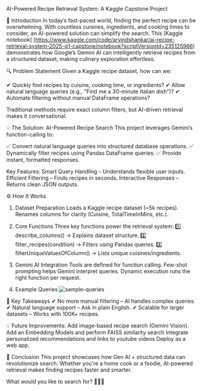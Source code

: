 AI-Powered Recipe Retrieval System: A Kaggle Capstone Project

🍳 Introduction
In today’s fast-paced world, finding the perfect recipe can be overwhelming. With countless cuisines, ingredients, and cooking times to consider, an AI-powered solution can simplify the search.
This [Kaggle notebook] (https://www.kaggle.com/code/arvindshankar/ai-recipe-retrieval-system-2025-q1-capstone/notebook?scriptVersionId=235125966) demonstrates how Google’s Gemini AI can intelligently retrieve recipes from a structured dataset, making culinary exploration effortless.

🔍 Problem Statement
Given a Kaggle recipe dataset, how can we: 

✔ Quickly find recipes by cuisine, cooking time, or ingredients? 
✔ Allow natural language queries (e.g., "Find me a 30-minute Italian dish")? 
✔ Automate filtering without manual DataFrame operations?

Traditional methods require exact column filters, but AI-driven retrieval makes it conversational.

💡 The Solution: AI-Powered Recipe Search
This project leverages Gemini’s function-calling to: 

   ✅ Convert natural language queries into structured database operations. 
   ✅ Dynamically filter recipes using Pandas DataFrame queries. 
   ✅ Provide instant, formatted responses.

Key Features:
   Smart Query Handling – Understands flexible user inputs.
   Efficient Filtering – Finds recipes in seconds.
   Interactive Responses – Returns clean JSON outputs.

⚙️ How It Works
1. Dataset Preparation
   Loads a Kaggle recipe dataset (~5k recipes).
   Renames columns for clarity (Cuisine, TotalTimeInMins, etc.).

2. Core Functions
   Three key functions power the retrieval system:
   1️⃣ describe_columns() → Explains dataset structure. 
   2️⃣ filter_recipes(condition) → Filters using Pandas queries. 
   3️⃣ filterUniqueValuesOfColumn() → Lists unique cuisines/ingredients.

3. Gemini AI Integration
   Tools are defined for function calling.
   Few-shot prompting helps Gemini interpret queries.
   Dynamic execution runs the right function per request.

4. Example Queries
   ![sample-queries](https://github.com/user-attachments/assets/07d347dc-6a7a-43e0-bca1-47b7d4c6c42c)

🚀 Key Takeaways
   ✔ No more manual filtering – AI handles complex queries. 
   ✔ Natural language support – Ask in plain English.
   ✔ Scalable for larger datasets – Works with 100K+ recipes.

💡 Future Improvements:
  Add image-based recipe search (Gemini Vision).
  Add an Embedding Models and perform FAISS similarity search
  Integrate personalized recommendations and links to youtube videos
  Deploy as a web app.

🎯 Conclusion
    This project showcases how Gen AI + structured data can revolutionize search. Whether you're a home cook or a foodie, AI-powered retrieval makes finding recipes faster and smarter.

What would you like to search for? 🍕🍜🍰
